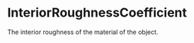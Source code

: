 InteriorRoughnessCoefficient
============================

The interior roughness of the material of the object.
